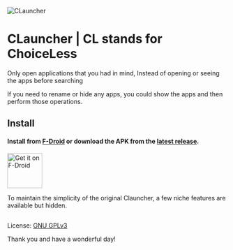![CLauncher]()


# CLauncher | CL stands for ChoiceLess
Only open applications that you had in mind, Instead of opening or seeing the apps before searching

If you need to rename or hide any apps, you could show the apps and then perform those operations.

## Install

#### Install from [F-Droid](...) or download the APK from the [latest release](https://github.com/mlm-games/Clauncher/releases/).

[<img src="https://fdroid.gitlab.io/artwork/badge/get-it-on.png"
    alt="Get it on F-Droid"
    height="80">](https://f-droid.org/packages/app.clauncher)

To maintain the simplicity of the original Clauncher, a few niche features are available but hidden.

##

License: [GNU GPLv3](https://www.gnu.org/licenses/gpl-3.0.en.html)

Thank you and have a wonderful day!
